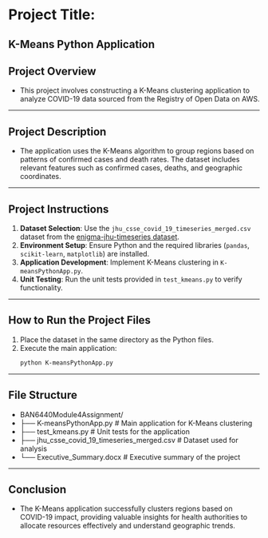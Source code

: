 # Project Title:  
K-Means Python Application
------------------------------------------

## Project Overview

- This project involves constructing a K-Means clustering application to analyze COVID-19 data sourced from the Registry of Open Data on AWS.

---------------------------------------------------

## Project Description

- The application uses the K-Means algorithm to group regions based on patterns of confirmed cases and death rates. The dataset includes relevant features such as confirmed cases, deaths, and geographic coordinates.

-------------------------------------------------------------------

## Project Instructions

1. **Dataset Selection**: Use the `jhu_csse_covid_19_timeseries_merged.csv` dataset from the [enigma-jhu-timeseries dataset](https://covid19-lake.s3.amazonaws.com/index.html).
2. **Environment Setup**: Ensure Python and the required libraries (`pandas`, `scikit-learn`, `matplotlib`) are installed.
3. **Application Development**: Implement K-Means clustering in `K-meansPythonApp.py`.
4. **Unit Testing**: Run the unit tests provided in `test_kmeans.py` to verify functionality.

----------------------------------------------------------------------------------

## How to Run the Project Files 

1. Place the dataset in the same directory as the Python files.
2. Execute the main application:
   ```bash
   python K-meansPythonApp.py
------------------------------  

## File Structure

- BAN6440Module4Assignment/
- ├── K-meansPythonApp.py          # Main application for K-Means clustering
- ├── test_kmeans.py               # Unit tests for the application
- ├── jhu_csse_covid_19_timeseries_merged.csv # Dataset used for analysis
- └── Executive_Summary.docx       # Executive summary of the project
-------------------------------------

## Conclusion

- The K-Means application successfully clusters regions based on COVID-19 impact, providing valuable insights for health authorities to allocate resources effectively and understand geographic trends.
